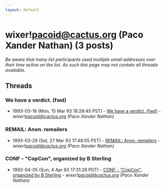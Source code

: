 ```yaml
---
layout: default
---
```


# wixer!pacoid@cactus.org (Paco Xander Nathan) (3 posts)

_Be aware that many list participants used multiple email addresses over their time active on the list. As such this page may not contain all threads available._

## Threads

### We have a verdict. (fwd)
+ 1993-03-16 (Mon, 15 Mar 93 18:28:45 PST) - [We have a verdict. (fwd)](/archive/1993/03/2d4a19eaa4ee11b7d9cc31615a908156b486dd7ab1917c75239c28ac550281a7) - _wixer!pacoid@cactus.org (Paco Xander Nathan)_

### REMAIL: Anon. remailers
+ 1993-03-28 (Sat, 27 Mar 93 17:48:55 PST) - [REMAIL: Anon. remailers](/archive/1993/03/2f6369e332dd441daf884291107a07d542d7d64f593958e92cb5d866795bf605) - _wixer!pacoid@cactus.org (Paco Xander Nathan)_

### CONF - "CopCon", organized by B Sterling
+ 1993-04-05 (Sun, 4 Apr 93 17:31:28 PDT) - [CONF - "CopCon", organized by B Sterling](/archive/1993/04/160cdcedf270aaa35a61cd296d0187855e2c92b3f4b1bbac15c98055d00f6b48) - _wixer!pacoid@cactus.org (Paco Xander Nathan)_

